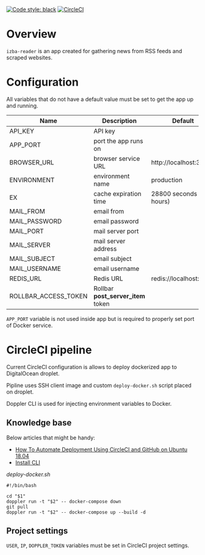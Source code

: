 [![Code style: black](https://img.shields.io/badge/code%20style-black-000000.svg)](https://github.com/psf/black)
[![CircleCI](https://circleci.com/gh/przemekk1385/izba-reader.svg?style=shield&circle-token=e583a0d895060bf37fa621a2b4ed066482c7baba)](https://app.circleci.com/pipelines/github/przemekk1385/izba-reader)

# Overview

`izba-reader` is an app created for gathering news from RSS feeds and scraped websites.

# Configuration

All variables that do not have a default value must be set to get the app up and running.

| Name                 | Description                        | Default                 |
|----------------------|------------------------------------|-------------------------|
| API_KEY              | API key                            |                         |
| APP_PORT             | port the app runs on               |                         |
| BROWSER_URL          | browser service URL                | http://localhost:3000   |
| ENVIRONMENT          | environment name                   | production              |
| EX                   | cache expiration time              | 28800 seconds (8 hours) |
| MAIL_FROM            | email from                         |
| MAIL_PASSWORD        | email password                     |
| MAIL_PORT            | mail server port                   |
| MAIL_SERVER          | mail server address                |
| MAIL_SUBJECT         | email subject                      |
| MAIL_USERNAME        | email username                     |
| REDIS_URL            | Redis URL                          | redis://localhost:6379  |
| ROLLBAR_ACCESS_TOKEN | Rollbar **post_server_item** token |

`APP_PORT` variable is not used inside app but is required to properly set port of Docker
service.

# CircleCI pipeline

Current CircleCI configuration is allows to deploy dockerized app to DigitalOcean droplet.

Pipline uses SSH client image and custom `deploy-docker.sh` script placed on droplet.

Doppler CLI is used for injecting environment variables to Docker.

## Knowledge base

Below articles that might be handy:
* [How To Automate Deployment Using CircleCI and GitHub on Ubuntu 18.04](https://www.digitalocean.com/community/tutorials/how-to-automate-deployment-using-circleci-and-github-on-ubuntu-18-04)
* [Install CLI](https://docs.doppler.com/docs/install-cli)

*deploy-docker.sh*
```
#!/bin/bash

cd "$1"
doppler run -t "$2" -- docker-compose down
git pull
doppler run -t "$2" -- docker-compose up --build -d

```

## Project settings

`USER`, `IP`, `DOPPLER_TOKEN` variables must be set in CircleCI project settings.
